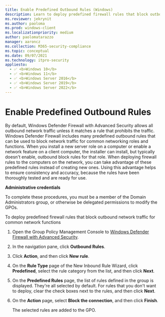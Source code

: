 ```yaml
---
title: Enable Predefined Outbound Rules (Windows)
description: Learn to deploy predefined firewall rules that block outbound network traffic for common network functions in Windows Defender Firewall with Advanced Security.
ms.reviewer: jekrynit
ms.author: paoloma
ms.prod: windows-client
ms.localizationpriority: medium
author: paolomatarazzo
manager: aaroncz
ms.collection: M365-security-compliance
ms.topic: conceptual
ms.date: 09/07/2021
ms.technology: itpro-security
appliesto: 
  - ✅ <b>Windows 10</b>
  - ✅ <b>Windows 11</b>
  - ✅ <b>Windows Server 2016</b>
  - ✅ <b>Windows Server 2019</b>
  - ✅ <b>Windows Server 2022</b>
---
```


# Enable Predefined Outbound Rules


By default, Windows Defender Firewall with Advanced Security allows all outbound network traffic unless it matches a rule that prohibits the traffic. Windows Defender Firewall includes many predefined outbound rules that can be used to block network traffic for common networking roles and functions. When you install a new server role on a computer or enable a network feature on a client computer, the installer can install, but typically doesn't enable, outbound block rules for that role. When deploying firewall rules to the computers on the network, you can take advantage of these predefined rules instead of creating new ones. Using this advantage helps to ensure consistency and accuracy, because the rules have been thoroughly tested and are ready for use.

**Administrative credentials**

To complete these procedures, you must be a member of the Domain Administrators group, or otherwise be delegated permissions to modify the GPOs.

To deploy predefined firewall rules that block outbound network traffic for common network functions

1.  Open the Group Policy Management Console to [Windows Defender Firewall with Advanced Security](open-the-group-policy-management-console-to-windows-firewall-with-advanced-security.md).

2.  In the navigation pane, click **Outbound Rules**.

3.  Click **Action**, and then click **New rule**.

4.  On the **Rule Type** page of the New Inbound Rule Wizard, click **Predefined**, select the rule category from the list, and then click **Next**.

5.  On the **Predefined Rules** page, the list of rules defined in the group is displayed. They're all selected by default. For rules that you don't want to deploy, clear the check boxes next to the rules, and then click **Next**.

6.  On the **Action** page, select **Block the connection**, and then click **Finish**.

    The selected rules are added to the GPO.
